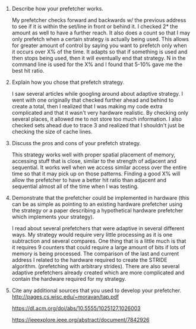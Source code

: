 1. Describe how your prefetcher works.
   
   My prefetcher checks forward and backwards w/ the previous address to see if it is within the set/line in front or behind it. I checked 2* the amount as well to have a further reach.  It also does a count so that I may only prefetch when a certain strategy is actually being used. This allows for greater amount of control by saying you want to prefetch only when it occurs over X% of the time. It adapts so that if something is used and then stops being used, then it will eventually end that strategy. N in the command line is used for the X% and I found that 5-10% gave me the best hit ratio.

2. Explain how you chose that prefetch strategy.

   I saw several articles while googling around about adaptive strategy. I went with one originally that checked further ahead and behind to create a total, then I realized that I was making my code extra complicated and that it wasn't very hardware realistic. By checking only several places, it allowed me to not store too much information. I also checked sets ahead due to trace 3 and realized that I shouldn't just be checking the size of cache lines.

3. Discuss the pros and cons of your prefetch strategy.

   This strategy works well with proper spatial placement of memory, accessing stuff that is close, similar to the strength of adjacent and sequential. It works well when we access similar access over the entire time so that it may pick up on those patterns. Finding a good X% will allow the prefetcher to have a better hit ratio than adjacent and sequential almost all of the time when I was testing.  

4. Demonstrate that the prefetcher could be implemented in hardware (this can be
   as simple as pointing to an existing hardware prefetcher using the strategy
   or a paper describing a hypothetical hardware prefetcher which implements
   your strategy).
   
   I read about several prefetchers that were adaptive in several different ways. My strategy would require very little processing as it is one subtraction and several compares. One thing that is a little much is that it requires 9 counters that could require a large amount of bits if lots of memory is being processed. The comparison of the last and current address I related to the hardware required to create the STRIDE algorithm. (prefetching with arbitrary strides). There are also several adaptive prefetchers already created which are more complicated and contain the hardware required for my strategy.  

5. Cite any additional sources that you used to develop your prefetcher.
   http://pages.cs.wisc.edu/~moravan/tap.pdf
   
   https://dl.acm.org/doi/abs/10.5555/1025127.1026003
   
   https://ieeexplore.ieee.org/abstract/document/7842926